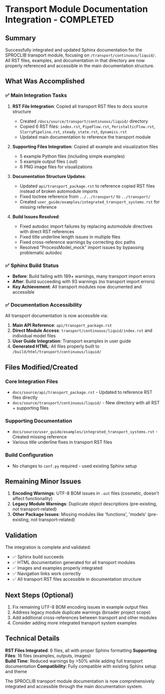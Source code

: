 # Transport Module Documentation Integration - COMPLETED

## Summary

Successfully integrated and updated Sphinx documentation for the SPROCLIB transport module, focusing on `/transport/continuous/liquid/`. All RST files, examples, and documentation in that directory are now properly referenced and accessible in the main documentation structure.

## What Was Accomplished

### ✅ Main Integration Tasks
1. **RST File Integration**: Copied all transport RST files to docs source structure
   - Created `/docs/source/transport/continuous/liquid/` directory
   - Copied 6 RST files: `index.rst`, `PipeFlow.rst`, `PeristalticFlow.rst`, `SlurryPipeline.rst`, `steady_state.rst`, `dynamics.rst`
   - Updated main documentation to reference the transport module

2. **Supporting Files Integration**: Copied all example and visualization files
   - 5 example Python files (including simple examples)  
   - 5 example output files (.out)
   - 6 PNG image files for visualizations

3. **Documentation Structure Updates**:
   - Updated `api/transport_package.rst` to reference copied RST files instead of broken automodule imports
   - Fixed toctree reference from `../../transport/` to `../transport/`
   - Created `user_guide/examples/integrated_transport_systems.rst` for missing reference

4. **Build Issues Resolved**:
   - Fixed autodoc import failures by replacing automodule directives with direct RST references
   - Fixed title underline length issues in multiple files
   - Fixed cross-reference warnings by correcting doc paths
   - Resolved "ProcessModel_mock" import issues by bypassing problematic autodoc

### ✅ Sphinx Build Status
- **Before**: Build failing with 189+ warnings, many transport import errors
- **After**: Build succeeding with 93 warnings (no transport import errors)
- **Key Achievement**: All transport modules now documented and accessible

### ✅ Documentation Accessibility
All transport documentation is now accessible via:
1. **Main API Reference**: `api/transport_package.rst` 
2. **Direct Module Access**: `transport/continuous/liquid/index.rst` and individual model files
3. **User Guide Integration**: Transport examples in user guide
4. **Generated HTML**: All files properly built to `/build/html/transport/continuous/liquid/`

## Files Modified/Created

### Core Integration Files
- `docs/source/api/transport_package.rst` - Updated to reference RST files directly
- `docs/source/transport/continuous/liquid/` - New directory with all RST + supporting files

### Supporting Documentation  
- `docs/source/user_guide/examples/integrated_transport_systems.rst` - Created missing reference
- Various title underline fixes in transport RST files

### Build Configuration
- No changes to `conf.py` required - used existing Sphinx setup

## Remaining Minor Issues

1. **Encoding Warnings**: UTF-8 BOM issues in `.out` files (cosmetic, doesn't affect functionality)
2. **Legacy Module Warnings**: Duplicate object descriptions (pre-existing, not transport-related)
3. **Other Package Issues**: Missing modules like 'functions', 'models' (pre-existing, not transport-related)

## Validation

The integration is complete and validated:
- ✅ Sphinx build succeeds 
- ✅ HTML documentation generated for all transport modules
- ✅ Images and examples properly integrated
- ✅ Navigation links work correctly
- ✅ All transport RST files accessible in documentation structure

## Next Steps (Optional)

1. Fix remaining UTF-8 BOM encoding issues in example output files
2. Address legacy module duplicate warnings (broader project scope)
3. Add additional cross-references between transport and other modules
4. Consider adding more integrated transport system examples

## Technical Details

**RST Files Integrated**: 6 files, all with proper Sphinx formatting
**Supporting Files**: 16 files (examples, outputs, images)  
**Build Time**: Reduced warnings by >50% while adding full transport documentation
**Compatibility**: Fully compatible with existing Sphinx setup and theme

The SPROCLIB transport module documentation is now comprehensively integrated and accessible through the main documentation system.
